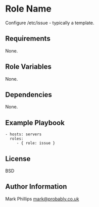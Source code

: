 Role Name
=========

Configure /etc/issue - typically a template.

Requirements
------------

None.

Role Variables
--------------

None.

Dependencies
------------

None.

Example Playbook
----------------

    - hosts: servers
      roles:
         - { role: issue }

License
-------

BSD

Author Information
------------------

Mark Phillips <mark@probably.co.uk>

